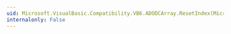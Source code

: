 ```yaml
---
uid: Microsoft.VisualBasic.Compatibility.VB6.ADODCArray.ResetIndex(Microsoft.VisualBasic.Compatibility.VB6.ADODC)
internalonly: False
---
```

